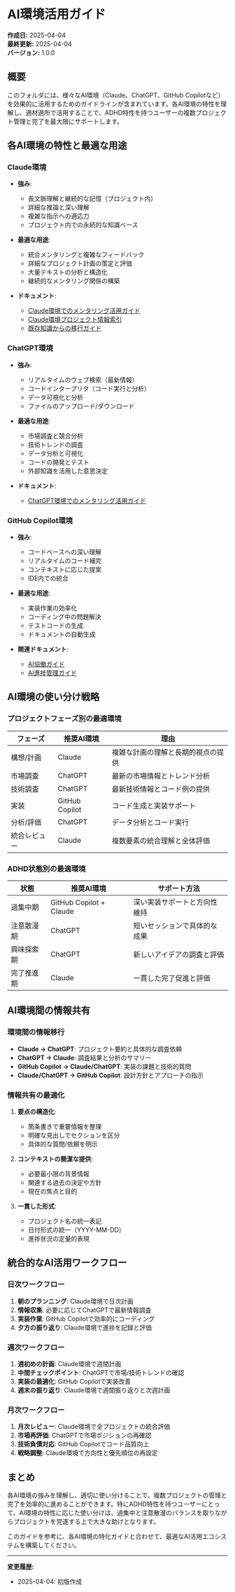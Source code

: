 # AI環境活用ガイド

**作成日:** 2025-04-04  
**最終更新:** 2025-04-04  
**バージョン:** 1.0.0

## 概要

このフォルダには、様々なAI環境（Claude、ChatGPT、GitHub Copilotなど）を効果的に活用するためのガイドラインが含まれています。各AI環境の特性を理解し、適材適所で活用することで、ADHD特性を持つユーザーの複数プロジェクト管理と完了を最大限にサポートします。

## 各AI環境の特性と最適な用途

### Claude環境
- **強み**: 
  - 長文脈理解と継続的な記憶（プロジェクト内）
  - 詳細な推論と深い理解
  - 複雑な指示への適応力
  - プロジェクト内での永続的な知識ベース
  
- **最適な用途**:
  - 統合メンタリングと複雑なフィードバック
  - 詳細なプロジェクト計画の策定と評価
  - 大量テキストの分析と構造化
  - 継続的なメンタリング関係の構築

- **ドキュメント**:
  - [Claude環境でのメンタリング活用ガイド](claude/claude-mentoring-guide.md)
  - [Claude環境プロジェクト情報索引](claude/claude-project-index.md)
  - [既存知識からの移行ガイド](claude/knowledge-migration-guide.md)

### ChatGPT環境
- **強み**:
  - リアルタイムのウェブ検索（最新情報）
  - コードインタープリタ（コード実行と分析）
  - データ可視化と分析
  - ファイルのアップロード/ダウンロード
  
- **最適な用途**:
  - 市場調査と競合分析
  - 技術トレンドの調査
  - データ分析と可視化
  - コードの開発とテスト
  - 外部知識を活用した意思決定

- **ドキュメント**:
  - [ChatGPT環境でのメンタリング活用ガイド](chatgpt/chatgpt-mentoring-guide.md)

### GitHub Copilot環境
- **強み**:
  - コードベースへの深い理解
  - リアルタイムのコード補完
  - コンテキストに応じた提案
  - IDE内での統合
  
- **最適な用途**:
  - 実装作業の効率化
  - コーディング中の問題解決
  - テストコードの生成
  - ドキュメントの自動生成

- **関連ドキュメント**:
  - [AI協働ガイド](../ai-collaboration/ai-collaboration-guide.md)
  - [AI進捗管理ガイド](../ai-collaboration/ai-progress-management.md)

## AI環境の使い分け戦略

### プロジェクトフェーズ別の最適環境

| フェーズ | 推奨AI環境 | 理由 |
|---------|------------|------|
| 構想/計画 | Claude | 複雑な計画の理解と長期的視点の提供 |
| 市場調査 | ChatGPT | 最新の市場情報とトレンド分析 |
| 技術調査 | ChatGPT | 最新技術情報とコード例の提供 |
| 実装 | GitHub Copilot | コード生成と実装サポート |
| 分析/評価 | ChatGPT | データ分析とコード実行 |
| 統合レビュー | Claude | 複数要素の統合理解と全体評価 |

### ADHD状態別の最適環境

| 状態 | 推奨AI環境 | サポート方法 |
|------|------------|-------------|
| 過集中期 | GitHub Copilot + Claude | 深い実装サポートと方向性維持 |
| 注意散漫期 | ChatGPT | 短いセッションで具体的な成果 |
| 興味探索期 | ChatGPT | 新しいアイデアの調査と評価 |
| 完了推進期 | Claude | 一貫した完了促進と評価 |

## AI環境間の情報共有

### 環境間の情報移行
- **Claude → ChatGPT**: プロジェクト要約と具体的な調査依頼
- **ChatGPT → Claude**: 調査結果と分析のサマリー
- **GitHub Copilot → Claude/ChatGPT**: 実装の課題と技術的質問
- **Claude/ChatGPT → GitHub Copilot**: 設計方針とアプローチの指示

### 情報共有の最適化
1. **要点の構造化**:
   - 箇条書きで重要情報を整理
   - 明確な見出しでセクションを区分
   - 具体的な質問/依頼を明示

2. **コンテキストの簡潔な提供**:
   - 必要最小限の背景情報
   - 関連する過去の決定や方針
   - 現在の焦点と目的

3. **一貫した形式**:
   - プロジェクト名の統一表記
   - 日付形式の統一（YYYY-MM-DD）
   - 進捗状況の定量的表現

## 統合的なAI活用ワークフロー

### 日次ワークフロー
1. **朝のプランニング**: Claude環境で日次計画
2. **情報収集**: 必要に応じてChatGPTで最新情報調査
3. **実装作業**: GitHub Copilotで効率的にコーディング
4. **夕方の振り返り**: Claude環境で進捗を記録と評価

### 週次ワークフロー
1. **週初めの計画**: Claude環境で週間計画
2. **中間チェックポイント**: ChatGPTで市場/技術トレンドの確認
3. **実装の最適化**: GitHub Copilotで実装改善
4. **週末の振り返り**: Claude環境で週間振り返りと次週計画

### 月次ワークフロー
1. **月次レビュー**: Claude環境で全プロジェクトの統合評価
2. **市場再評価**: ChatGPTで市場ポジションの再確認
3. **技術負債対応**: GitHub Copilotでコード品質向上
4. **戦略調整**: Claude環境で方向性と優先順位の再設定

## まとめ

各AI環境の強みを理解し、適切に使い分けることで、複数プロジェクトの管理と完了を効率的に進めることができます。特にADHD特性を持つユーザーにとって、AI環境の特性に応じた使い分けは、過集中と注意散漫のバランスを取りながらプロジェクトを完遂する上で大きな助けとなります。

このガイドを参考に、各AI環境の特化ガイドと合わせて、最適なAI活用エコシステムを構築してください。

---

**変更履歴:**
- 2025-04-04: 初版作成